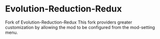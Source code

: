 # Evolution-Reduction-Redux
Fork of Evolution-Reduction-Redux
This fork providers greater customization by allowing the mod to be configured from the mod-setting menu.
